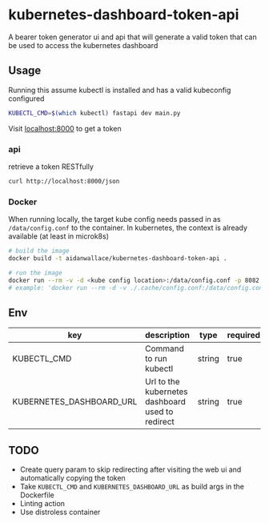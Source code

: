 # kubernetes-dashboard-token-api

A bearer token generator ui and api that will generate a valid token that can be used to access the kubernetes dashboard

## Usage

Running this assume kubectl is installed and has a valid kubeconfig configured

```sh
KUBECTL_CMD=$(which kubectl) fastapi dev main.py
```

Visit [localhost:8000](https://localhost:8000) to get a token

### api

retrieve a token RESTfully

```sh
curl http://localhost:8000/json
```

### Docker

When running locally, the target kube config needs passed in as `/data/config.conf` to the container. In kubernetes, the context is already available (at least in microk8s)

```sh
# build the image
docker build -t aidanwallace/kubernetes-dashboard-token-api .

# run the image
docker run --rm -v -d <kube config location>:/data/config.conf -p 8082:80 aidanwallace/kubernetes-dashboard-token-api
# example: 'docker run --rm -d -v ./.cache/config.conf:/data/config.conf -p 8082:80 aidanwallace/kubernetes-dashboard-token-api'

```

## Env

| key                      | description                                      | type   | required | default |
| ------------------------ | ------------------------------------------------ | ------ | -------- | ------- |
| KUBECTL_CMD              | Command to run kubectl                           | string | true     |         |
| KUBERNETES_DASHBOARD_URL | Url to the kubernetes dashboard used to redirect | string | true     |         |

## TODO

- Create query param to skip redirecting after visiting the web ui and automatically copying the token
- Take `KUBECTL_CMD` and `KUBERNETES_DASHBOARD_URL` as build args in the Dockerfile
- Linting action
- Use distroless container
